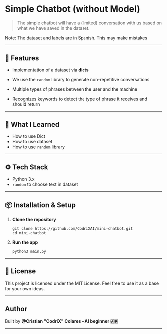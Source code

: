 # Simple Chatbot (without Model)
> The simple chatbot will have a (limited) conversation with us based on what we have saved in the dataset.

Note: The dataset and labels are in Spanish. This may make mistakes

---

## 🚀 Features

- Implementation of a dataset via **dicts**

- We use the `random` library to generate non-repetitive conversations

- Multiple types of phrases between the user and the machine

- Recognizes keywords to detect the type of phrase it receives and should return

---

## 🧠 What I Learned

- How to use Dict
- How to use dataset
- How to use `random` library

---

## ⚙️ Tech Stack

- Python 3.x
- `random` to choose text in dataset

---

## 📦 Installation & Setup

1. **Clone the repository**

   ```git
   git clone https://github.com/CodriXAI/mini-chatbot.git
   cd mini-chatbot
   ```
2. **Run the app**
    ```bash
    python3 main.py
    ```
---

## 📜 License
This project is licensed under the MIT License. Feel free to use it as a base for your own ideas.

---

## Author
Built by **@Cristian "CodriX" Colares - AI beginner 🇦🇷**

---
